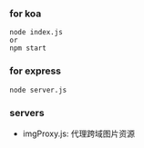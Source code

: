 ### for koa
```
node index.js
or
npm start
```

### for express
```
node server.js
```

### servers
- imgProxy.js: 代理跨域图片资源